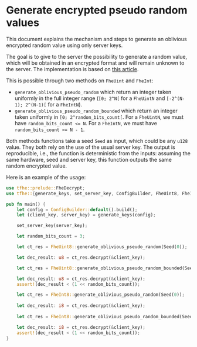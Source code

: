 # Generate encrypted pseudo random values

This document explains the mechanism and steps to generate an oblivious encrypted random value using only server keys.

The goal is to give to the server the possibility to generate a random value, which will be obtained in an encrypted format and will remain unknown to the server. The implementation is based on [this article](https://eprint.iacr.org/2024/665).

This is possible through two methods on `FheUint` and `FheInt`: 
- `generate_oblivious_pseudo_random` which return an integer taken uniformly in the full integer range (`[0; 2^N[` for a `FheUintN` and `[-2^(N-1); 2^(N-1)[` for a `FheIntN`).
- `generate_oblivious_pseudo_random_bounded` which return an integer taken uniformly in `[0; 2^random_bits_count[`. For a `FheUintN`, we must have  `random_bits_count <= N`. For a `FheIntN`, we must have  `random_bits_count <= N - 1`.

Both methods functions take a seed `Seed` as input, which could be any `u128` value.
They both rely on the use of the usual server key.
The output is reproducible, i.e., the function is deterministic from the inputs: assuming the same hardware, seed and server key, this function outputs the same random encrypted value.


Here is an example of the usage:


```rust
use tfhe::prelude::FheDecrypt;
use tfhe::{generate_keys, set_server_key, ConfigBuilder, FheUint8, FheInt8, Seed};

pub fn main() {
    let config = ConfigBuilder::default().build();
    let (client_key, server_key) = generate_keys(config);

    set_server_key(server_key);

    let random_bits_count = 3;

    let ct_res = FheUint8::generate_oblivious_pseudo_random(Seed(0));

    let dec_result: u8 = ct_res.decrypt(&client_key);

    let ct_res = FheUint8::generate_oblivious_pseudo_random_bounded(Seed(0), random_bits_count);

    let dec_result: u8 = ct_res.decrypt(&client_key);
    assert!(dec_result < (1 << random_bits_count));

    let ct_res = FheInt8::generate_oblivious_pseudo_random(Seed(0));
    
    let dec_result: i8 = ct_res.decrypt(&client_key);
    
    let ct_res = FheInt8::generate_oblivious_pseudo_random_bounded(Seed(0), random_bits_count);

    let dec_result: i8 = ct_res.decrypt(&client_key);
    assert!(dec_result < (1 << random_bits_count));
}
```
